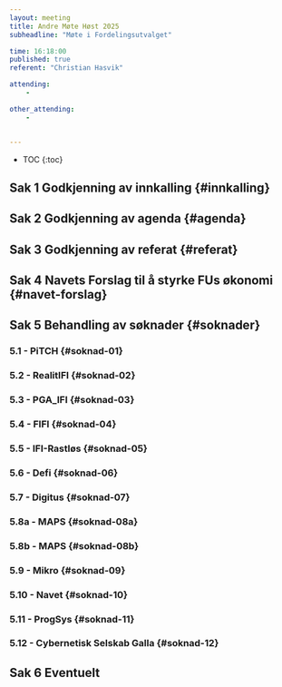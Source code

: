 ```yaml
---
layout: meeting
title: Andre Møte Høst 2025
subheadline: "Møte i Fordelingsutvalget"

time: 16:18:00
published: true
referent: "Christian Hasvik"

attending:
    - 

other_attending:
    - 


---
```


* TOC
{:toc}


## Sak 1 Godkjenning av innkalling {#innkalling}
## Sak 2 Godkjenning av agenda {#agenda}
## Sak 3 Godkjenning av referat {#referat}
## Sak 4 Navets Forslag til å styrke FUs økonomi {#navet-forslag}
## Sak 5 Behandling av søknader {#soknader}
### 5.1 - PiTCH {#soknad-01}
### 5.2 - RealitIFI {#soknad-02}
### 5.3 - PGA_IFI {#soknad-03}
### 5.4 - FIFI {#soknad-04}
### 5.5 - IFI-Rastløs {#soknad-05}
### 5.6 - Defi {#soknad-06}
### 5.7 - Digitus {#soknad-07}
### 5.8a - MAPS {#soknad-08a}
### 5.8b - MAPS {#soknad-08b}
### 5.9 - Mikro {#soknad-09}
### 5.10 - Navet {#soknad-10}
### 5.11 - ProgSys {#soknad-11}
### 5.12 - Cybernetisk Selskab Galla {#soknad-12}

## Sak 6 Eventuelt